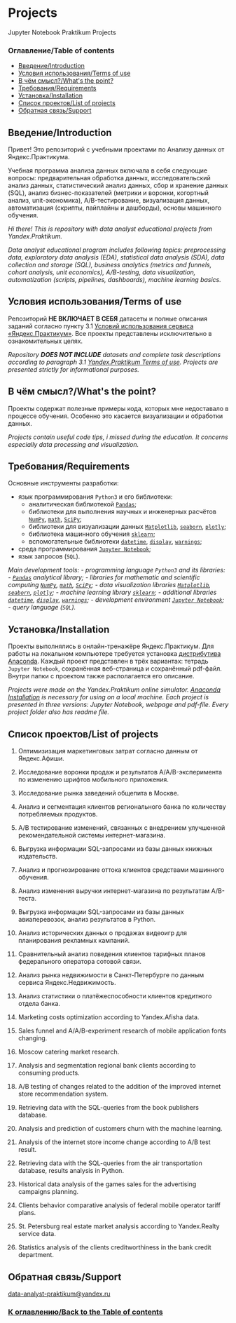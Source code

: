 # Projects
Jupyter Notebook Praktikum Projects

### Оглавление/Table of contents<a class="anchor" id="contents"></a>
* [Введение/Introduction](#chapter1)
* [Условия использования/Terms of use](#chapter2)
* [В чём смысл?/What's the point?](#chapter3)
* [Требования/Requirements](#chapter4)
* [Установка/Installation](#chapter5)
* [Список проектов/List of projects](#chapter6)
* [Обратная связь/Support](#chapterend)

## Введение/Introduction<a class="anchor" id="chapter1"></a>
Привет! Это репозиторий с учебными проектами по Анализу данных от Яндекс.Практикума.

Учебная программа анализа данных включала в себя следующие вопросы: предварительная обработка данных, исследовательский анализ данных, статистический анализ данных, сбор и хранение данных (SQL), анализ бизнес-показателей (метрики и воронки, когортный анализ, unit-экономика), A/B-тестирование, визуализация данных, автоматизация (скрипты, пайплайны и дашборды), основы машинного обучения.

*Hi there! This is repository with data analyst educational projects from Yandex.Praktikum.*

*Data analyst educational program includes following topics: preprocessing data, exploratory data analysis (EDA), statistical data analysis (SDA), data collection and storage (SQL), business analytics (metrics and funnels, cohort analysis, unit economics), A/B-testing, data visualization, automatization (scripts, pipelines, dashboards), machine learning basics.*

## Условия использования/Terms of use<a class="anchor" id="chapter2"></a>
Репозиторий **НЕ ВКЛЮЧАЕТ В СЕБЯ** датасеты и полные описания заданий согласно пункту 3.1 [Условий использования сервиса «Яндекс.Практикум»](https://yandex.ru/legal/praktikum_termsofuse/). Все проекты представлены исключительно в ознакомительных целях.

*Repository **DOES NOT INCLUDE** datasets and complete task descriptions according to paragraph 3.1 [Yandex.Praktikum Terms of use](https://yandex.ru/legal/praktikum_termsofuse/). Projects are presented strictly for informational purposes.*

## В чём смысл?/What's the point?<a class="anchor" id="chapter3"></a>
Проекты содержат полезные примеры кода, которых мне недоставало в процессе обучения. Особенно это касается визуализации и обработки данных.

*Projects contain useful code tips, i missed during the education. It concerns especially data processing and visualization.*

## Требования/Requirements<a class="anchor" id="chapter4"></a>
Основные инструменты разработки:
- язык программирования `Python3` и его библиотеки:
	- аналитическая библиотекой [`Pandas`](https://pandas.pydata.org/);
	- библиотеки для выполнения научных и инженерных расчётов [`NumPy`](http://www.numpy.org/), [`math`](https://docs.python.org/3/library/math.html), [`SciPy`](https://www.scipy.org/);
	- библиотеки для визуализации данных [`Matplotlib`](https://matplotlib.org/), [`seaborn`](https://seaborn.pydata.org/), [`plotly`](https://plotly.com/python/);
	- библиотека машинного обучения [`sklearn`](https://www.sklearn.org/);
	- вспомогательные библиотеки [`datetime`](https://docs.python.org/3/library/datetime.html), [`display`](https://ipython.org/ipython-doc/3/api/generated/IPython.display.html), [`warnings`](https://docs.python.org/3/library/warnings.html);
- среда программирования [`Jupyter Notebook`](https://jupyter.org/);
- язык запросов (`SQL`).

*Main development tools:*
*- programming language `Python3` and its libraries:*
	*- [`Pandas`](https://pandas.pydata.org/) analytical library;*
	*- libraries for mathematic and scientific computing [`NumPy`](http://www.numpy.org/), [`math`](https://docs.python.org/3/library/math.html), [`SciPy`](https://www.scipy.org/);*
	*- data visualization libraries [`Matplotlib`](https://matplotlib.org/), [`seaborn`](https://seaborn.pydata.org/), [`plotly`](https://plotly.com/python/);*
	*- machine learning library [`sklearn`](https://www.sklearn.org/);*
	*- additional libraries [`datetime`](https://docs.python.org/3/library/datetime.html), [`display`](https://ipython.org/ipython-doc/3/api/generated/IPython.display.html), [`warnings`](https://docs.python.org/3/library/warnings.html);*
*- development environment [`Jupyter Notebook`](https://jupyter.org/);*
*- query language (`SQL`).*

## Установка/Installation<a class="anchor" id="chapter5"></a>
Проекты выполнялись в онлайн-тренажёре Яндекс.Практикум. Для работы на локальном компьютере требуется установка [дистрибутива Anaconda](https://www.anaconda.com/distribution/). Каждый проект представлен в трёх вариантах: тетрадь `Jupyter Notebook`, сохранённая веб-страница и сохранённый pdf-файл. Внутри папки с проектом также располагается его описание.

*Projects were made on the Yandex.Praktikum online simulator. [Anaconda Installation](https://www.anaconda.com/distribution/) is necessary for using on a local machine. Each project is presented in three versions: Jupyter Notebook, webpage and pdf-file. Every project folder also has readme file.*

## Список проектов/List of projects<a class="anchor" id="chapter6"></a>
1. Оптимизизация маркетинговых затрат согласно данным от Яндекс.Афиши.
2. Исследование воронки продаж и результатов A/A/B-эксперимента по изменению шрифтов мобильного приложения.
3. Исследование рынка заведений общепита в Москве.
4. Анализ и сегментация клиентов регионального банка по количеству потребляемых продуктов.
5. A/B тестирование изменений, связанных с внедрением улучшенной рекомендательной системы интернет-магазина.
6. Выгрузка информации SQL-запросами из базы данных книжных издательств.
7. Анализ и прогнозирование оттока клиентов средствами машинного обучения.
8. Анализ изменения выручки интернет-магазина по результатам A/B-теста.
9. Выгрузка информации SQL-запросами из базы данных авиаперевозок, анализ результатов в Python.
10. Анализ исторических данных о продажах видеоигр для планирования рекламных кампаний.
11. Сравнительный анализ поведения клиентов тарифных планов федерального оператора сотовой связи.
12. Анализ рынка недвижимости в Санкт-Петербурге по данным сервиса Яндекс.Недвижимость.
13. Анализ статистики о платёжеспособности клиентов кредитного отдела банка.


1. Marketing costs optimization according to Yandex.Afisha data.
2. Sales funnel and A/A/B-experiment research of mobile application fonts changing.
3. Moscow catering market research.
4. Analysis and segmentation regional bank clients according to consuming products.
5. A/B testing of changes related to the addition of the improved internet store recommendation system.
6. Retrieving data with the SQL-queries from the book publishers database.
7. Analysis and prediction of customers churn with the machine learning.
8. Analysis of the internet store income change according to A/B test result.
9. Retrieving data with the SQL-queries from the air transportation database, results analysis in Python.
10. Historical data analysis of the games sales for the advertising campaigns planning.
11. Clients behavior сomparative analysis of federal mobile operator tariff plans.
12. St. Petersburg real estate market analysis according to Yandex.Realty service data.
13. Statistics analysis of the clients creditworthiness in the bank credit department.

## Обратная связь/Support<a class="anchor" id="#chapterend"></a>
data-analyst-praktikum@yandex.ru
### [К оглавлению/Back to the Table of contents](#contents)
